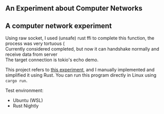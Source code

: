 ## An Experiment about Computer Networks

## A computer network experiment

Using raw socket, I used (unsafe) rust ffi to complete this function, the process was very tortuous (  
Currently considered completed, but now it can handshake normally and receive data from server  
The target connection is tokio's echo demo.

This project refers to [this experiment](https://github.com/MaxXor/raw-sockets-example/blob/master/rawsockets.c), and I manually implemented and simplified it using Rust.
You can run this program directly in Linux using `cargo run`.

Test environment:
- Ubuntu (WSL)
- Rust Nightly